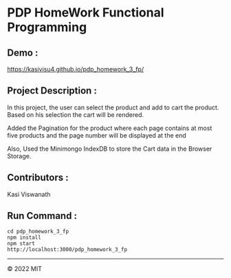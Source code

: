 # PDP HomeWork Functional Programming

## Demo :

https://kasivisu4.github.io/pdp_homework_3_fp/

## Project Description :

In this project, the user can select the product and add to cart the product. Based on his selection the cart will be rendered.

Added the Pagination for the product where each page contains at most five products and the page number will be displayed at the end

Also, Used the Minimongo IndexDB to store the Cart data in the Browser Storage.

## Contributors :

Kasi Viswanath ![![](https://github.com/remarkablemark.png?size=50)](https://github.com/remarkablemark)

## Run Command :

```
cd pdp_homework_3_fp
npm install
npm start
http://localhost:3000/pdp_homework_3_fp
```

---

© 2022 MIT
